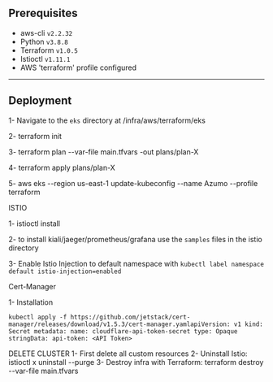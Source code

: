 Prerequisites
---
- aws-cli `v2.2.32 `
- Python `v3.8.8`
- Terraform `v1.0.5`
- Istioctl `v1.11.1`
- AWS 'terraform' profile configured
---

Deployment
---
1- Navigate to the `eks` directory at /infra/aws/terraform/eks

2- terraform init

3- terraform plan --var-file main.tfvars -out plans/plan-X

4- terraform apply plans/plan-X

5- aws eks --region us-east-1 update-kubeconfig --name Azumo --profile terraform


ISTIO

1- istioctl install

2- to install kiali/jaeger/prometheus/grafana use the `samples` files in the istio directory

3- Enable Istio Injection to default namespace with `kubectl label namespace default istio-injection=enabled`

Cert-Manager

1- Installation 

`kubectl apply -f https://github.com/jetstack/cert-manager/releases/download/v1.5.3/cert-manager.yamlapiVersion: v1
kind: Secret
metadata:
  name: cloudflare-api-token-secret
type: Opaque
stringData:
  api-token: <API Token>`


DELETE CLUSTER
1- First delete all custom resources 
2- Uninstall Istio: istioctl x uninstall --purge
3- Destroy infra with Terraform: terraform destroy --var-file main.tfvars